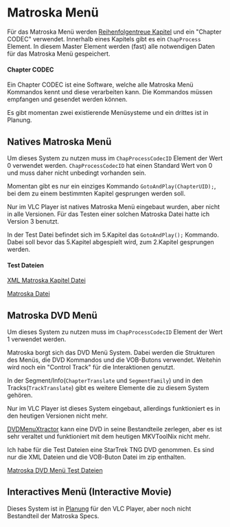 # Matroska Menü
Für das Matroska Menü werden [Reihenfolgentreue Kapitel](OrderedChapters_ger.md) und ein "Chapter CODEC" verwendet. Innerhalb eines Kapitels gibt es ein `ChapProcess` Element. In diesem Master Element werden (fast) alle notwendigen Daten für das Matroska Menü gespeichert.

#### Chapter CODEC
Ein Chapter CODEC ist eine Software, welche alle Matroska Menü Kommandos kennt und diese verarbeiten kann. Die Kommandos müssen empfangen und gesendet werden können.

Es gibt momentan zwei existierende Menüsysteme und ein drittes ist in Planung.

## Natives Matroska Menü
Um dieses System zu nutzen muss im `ChapProcessCodecID` Element der Wert 0 verwendet werden. `ChapProcessCodecID` hat einen Standard Wert von 0 und muss daher nicht unbedingt vorhanden sein.

Momentan gibt es nur ein einziges Kommando `GotoAndPlay(ChapterUID);`, bei dem zu einem bestimmten Kapitel gesprungen werden soll.

Nur im VLC Player ist natives Matroska Menü eingebaut wurden, aber nicht in alle Versionen. Für das Testen einer solchen Matroska Datei hatte ich Version 3 benutzt.

In der Test Datei befindet sich im 5.Kapitel das `GotoAndPlay();` Kommando. Dabei soll bevor das 5.Kapitel abgespielt wird, zum 2.Kapitel gesprungen werden.

#### Test Dateien
[XML Matroska Kapitel Datei](https://github.com/hubblec4/Matroska-Playback/blob/MatroskaMenu/files/MatroskaMenu/Native/GotoAndPlay.xml)

[Matroska Datei](https://github.com/hubblec4/Matroska-Playback/blob/MatroskaMenu/files/MatroskaMenu/Native/GotoAndPlay.mkv)

## Matroska DVD Menü
Um dieses System zu nutzen muss im `ChapProcessCodecID` Element der Wert 1 verwendet werden.

Matroska borgt sich das DVD Menü System. Dabei werden die Strukturen des Menüs, die DVD Kommandos und die VOB-Butons verwendet. Weitehin wird noch ein "Control Track" für die Interaktionen genutzt.

In der Segment/Info(`ChapterTranslate` und `SegmentFamily`) und in den Tracks(`TrackTranslate`) gibt es weitere Elemente die zu diesem System gehören.

Nur im VLC Player ist dieses System eingebaut, allerdings funktioniert es in den heutigen Versionen nicht mehr.

[DVDMenuXtractor](https://github.com/Matroska-Org/dvdmenuxtractor) kann eine DVD in seine Bestandteile zerlegen, aber es ist sehr veraltet und funktioniert mit dem heutigen MKVToolNix nicht mehr.

Ich habe für die Test Dateien eine StarTrek TNG DVD genommen. Es sind nur die XML Dateien und die VOB-Buton Datei im zip enthalten.

[Matroska DVD Menü Test Dateien](https://github.com/hubblec4/Matroska-Playback/blob/MatroskaMenu/files/MatroskaMenu/DVD/MatroskaDVDMenuTNG-S6-D1.zip)

## Interactives Menü (Interactive Movie)
Dieses System ist in [Planung](https://wiki.videolan.org/SoC_2019/#Interactive_movie_support) für den VLC Player, aber noch nicht Bestandteil der Matroska Specs.

